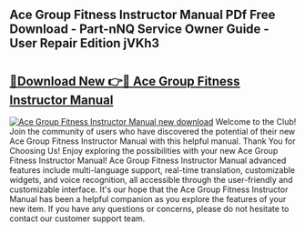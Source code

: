 ## Ace Group Fitness Instructor Manual PDf Free Download - Part-nNQ Service Owner Guide - User Repair Edition jVKh3

# <h2><a href="http://bc45650.oget.top/?id=Ace+Group+Fitness+Instructor+Manual">🔗Download New 👉🔴 Ace Group Fitness Instructor Manual</a></h2>

[![Ace Group Fitness Instructor Manual new download](https://i.imgur.com/5g1atiW.png)](http://bc45650.oget.top/?id=Ace+Group+Fitness+Instructor+Manual)
Welcome to the Club! Join the community of users who have discovered the potential of their new Ace Group Fitness Instructor Manual with this helpful manual. Thank You for Choosing Us! Enjoy exploring the possibilities with your new Ace Group Fitness Instructor Manual! Ace Group Fitness Instructor Manual advanced features include multi-language support, real-time translation, customizable widgets, and voice recognition, all accessible through the user-friendly and customizable interface. It's our hope that the Ace Group Fitness Instructor Manual has been a helpful companion as you explore the features of your new item. If you have any questions or concerns, please do not hesitate to contact our customer support team.
